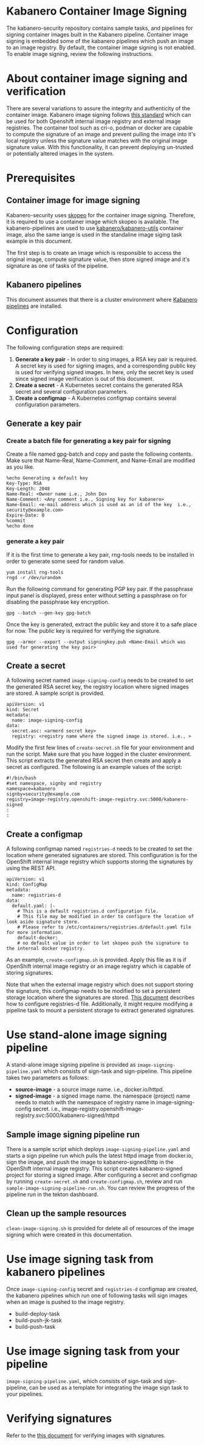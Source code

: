 # Kabanero Container Image Signing 
The kabanero-security repository contains sample tasks, and pipelines for signing container images built in the Kabanero pipeline. Container image signing is embedded some of the kabanero pipelines which push an image to an image registry. By default, the container image signing is not enabled. To enable image signing, review the following instructions.

# About container image signing and verification
There are several variations to assure the integrity and authenticity of the container image. Kabanero image signing follows [this standard](https://github.com/containers/image/blob/master/docs/containers-signature.5.md) which can be used for both Openshift internal image registry and external image registries.
The container tool such as cri-o, podman or docker are capable to compute the signature of an image and prevent pulling the image into it's local registry unless the signature value matches with the original image signature value. With this functionality, it can prevent deploying un-trusted or potentially altered images in the system.

# Prerequisites

## Container image for image signing

Kabanero-security uses [skopeo](https://github.com/containers/skopeo) for the container image signing.
Therefore, it is required to use a container image which skopeo is available. The kabanero-pipelines are used to use [kabanero/kabanero-utils](https://hub.docker.com/r/kabanero/kabanero-utils) container image, also the same iange is used in the standaline image siging task example in this document.

The first step is to create an image which is responsible to access the original image, compute signature value, then store signed image and it's signature as one of tasks of the pipeline.

## Kabanero pipelines

This document assumes that there is a cluster environment where [Kabanero pipelines](https://github.com/kabanero-io/kabanero-pipelines) are installed.

# Configuration

The following configuration steps are required:

1. **Generate a key pair** - In order to sing images, a RSA key pair is required. A secret key is used for signing images, and a corresponding public key is used for verifying signed images. In here, only the secret key is used since signed image verification is out of this document.
1. **Create a secret** - A Kubernetes secret contains the generated RSA secret and several configuration parameters.
1. **Create a configmap** - A Kubernetes configmap contains several configuration parameters.

## Generate a key pair
### Create a batch file for generating a key pair for signing

Create a file named gpg-batch and copy and paste the following contents. Make sure that Name-Real, Name-Comment, and Name-Email are modified as you like.

```
%echo Generating a default key
Key-Type: RSA
Key-Length: 2048
Name-Real: <Owner name i.e., John Do>
Name-Comment: <Any comment i.e., Signing key for kabanero>
Name-Email: <e-mail address which is used as an id of the key  i.e., security@example.com>
Expire-Date: 0 
%commit
%echo done
``` 
### generate a key pair

If it is the first time to generate a key pair, rng-tools needs to be installed in order to generate some seed for random value.
```
yum install rng-tools
rngd -r /dev/urandom
```

Run the following command for generating PGP key pair. If the passphrase input panel is displayed, press enter without setting a passphrase on for disabling the passphrase key encryption.
```
gpg --batch --gen-key gpg-batch
```
Once the key is generated, extract the public key and store it to a safe place for now. The public key is required for verifying the signature.
```
gpg --armor --export --output signingkey.pub <Name-Email which was used for generating the key pair>
```

## Create a secret

A following secret named `image-signing-config` needs to be created to set the generated RSA secret key, the registry location where signed images are stored. A sample script is provided.

```
apiVersion: v1
kind: Secret
metadata:
  name: image-signing-config
data:
  secret.asc: <armerd secret key>
  registry: <registry name where the signed image is stored. i.e., >
```

Modify the first few lines of `create-secret.sh` file for your environment and run the script. Make sure that you have logged in the cluster environment. This script extracts the generated RSA secret then create and apply a secret as configured. The following is an example values of the script:
```
#!/bin/bash
#set namespace, signby and registry
namespace=kabanero
signby=security@example.com
registry=image-registry.openshift-image-registry.svc:5000/kabanero-signed
:
:
``` 

## Create a configmap

A following configmap named `registries-d` needs to be created to set the location where generated signatures are stored. This configuration is for the OpenShift internal image registry which supports storing the signatures by using the REST API.

```
apiVersion: v1
kind: ConfigMap
metadata:
  name: registries-d
data:
  default.yaml: |-
    # This is a default registries.d configuration file.
    # This file may be modified in order to configure the location of look aside signature store.
    # Please refer to /etc/containers/registries.d/default.yaml file for more information.
    default-docker:
    # no default value in order to let skopeo push the signature to the internal docker registry.
```
As an example, `create-configmap.sh` is provided. Apply this file as it is if OpenShift internal image registry or an image registry which is capable of storing signatures. 

Note that when the external image registry which does not support storing the signature, this configmap needs to be modified to set a persistent storage location where the signatures are stored. [This document](https://github.com/containers/image/blob/master/docs/containers-registries.d.5.md) describes how to configure registries-d file. Additionally, it might require modifying a pipeline task to mount a persistent storage to extract generated signatures.



# Use stand-alone image signing pipeline

A stand-alone image signing pipeline is provided as `image-signing-pipeline.yaml` which consists of sign-task and sign-pipeline. This pipeline takes two parameters as follows:

* **source-image** - a source image name. i.e., docker.io/httpd.
* **signed-image** - a signed image name. the namespace (project) name needs to match with the namespace of registry name in image-signing-config secret. i.e., image-registry.openshift-image-registry.svc:5000/kabanero-signed/httpd

## Sample image signing pipeline run

There is a sample script which deploys `image-signing-pipeline.yaml` and starts a sign pipeline run which pulls the latest httpd image from docker.io, sign the image, and push the image to kabanero-signed/http in the OpenShift internal image registry. This script creates kabanero-signed project for storing a signed image. After configuring a secret and configmap by running `create-secret.sh` and `create-configmap.sh`,  review and run `sample-image-signing-pipeline-run.sh`.
You can review the progress of the pipeline run in the tekton dashboard.

## Clean up the sample resources

`clean-image-signing.sh` is provided for delete all of resources of the image signing which were created in this documentation.

# Use image signing task from kabanero pipelines

Once `image-signing-config` secret and `registries-d` configmap are created, the kabanero pipelines which run one of following tasks will sign images when an image is pushed to the image registry.

* build-deploy-task
* build-push-jk-task
* build-push-task


# Use image signing task from your pipeline

`image-signing-pipeline.yaml`, which consists of sign-task and sign-pipeline, can be used as a template for integrating the image sign task to your pipelines.

# Verifying signatures

Refer to the [this document](https://developers.redhat.com/blog/2019/10/29/verifying-signatures-of-red-hat-container-images/) for verifying images with signatures.
